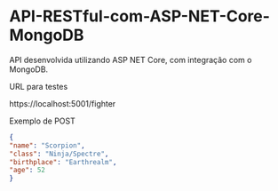 # API-RESTful-com-ASP-NET-Core-MongoDB

API desenvolvida utilizando ASP NET Core, com integração com o MongoDB.

URL para testes

https://localhost:5001/fighter

Exemplo de POST
```Json
{
"name": "Scorpion",
"class": "Ninja/Spectre",
"birthplace": "Earthrealm",
"age": 52
}

```
